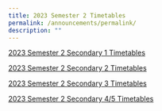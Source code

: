 ```yaml
---
title: 2023 Semester 2 Timetables
permalink: /announcements/permalink/
description: ""
---
```

[2023 Semester 2 Secondary 1 Timetables](/files/Sem%202%202023%20Timetables/class%20tt%20based%20on%2021%20june%202023-sec%201s%20(1).pdf)
  
[2023 Semester 2 Secondary 2 Timetables](/files/Sem%202%202023%20Timetables/class%20tt%20based%20on%2021%20june%202023-sec%202s%20(1).pdf)
  
[2023 Semester 2 Secondary 3 Timetables](/files/Sem%202%202023%20Timetables/class%20tt%20based%20on%2021%20june%202023-sec%203s%20(1).pdf)
    
[2023 Semester 2 Secondary 4/5 Timetables](/files/Sem%202%202023%20Timetables/class%20tt%20based%20on%2021%20june%202023-sec%204_5s%20(2).pdf)